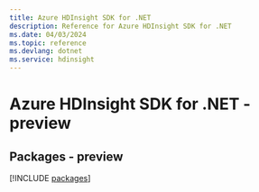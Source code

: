 ```yaml
---
title: Azure HDInsight SDK for .NET
description: Reference for Azure HDInsight SDK for .NET
ms.date: 04/03/2024
ms.topic: reference
ms.devlang: dotnet
ms.service: hdinsight
---
```

# Azure HDInsight SDK for .NET - preview
## Packages - preview
[!INCLUDE [packages](hdinsight-index.md)]
